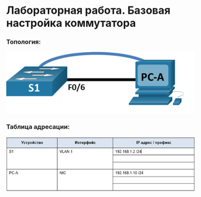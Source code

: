 # Лабораторная работа. Базовая настройка коммутатора

### Топология:

![](Топология.png)

### Таблица адресации:

![](Таблица%20адресации.png)

